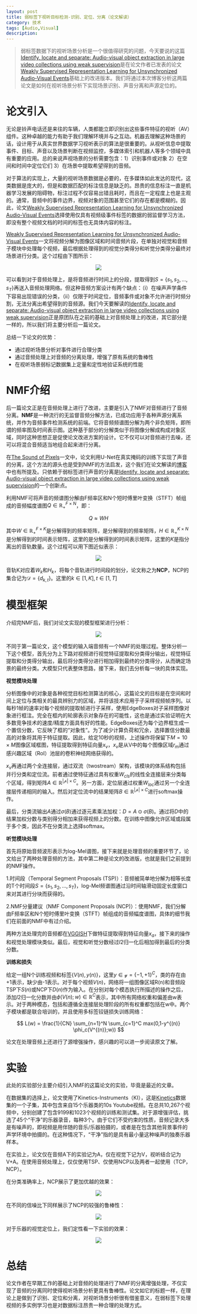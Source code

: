 ```yaml
---
layout: post
title: 弱标签下视听目标检测-识别、定位、分离（论文解读）
category: 技术
tags: [Audio,Visual]
description: 
---
```


> 弱标签数据下的视听场景分析是一个很值得研究的问题，今天要说的这篇[Identify, locate and separate: Audio-visual object extraction in large video collections using weak supervision](https://arxiv.org/abs/1811.04000)是在论文作者已发表的论文[Weakly Supervised Representation Learning for Unsynchronized Audio-Visual Events](https://arxiv.org/abs/1804.07345v1)基础上的改进版本。我们将通过本次博客分析这两篇论文是如何在视听场景分析下实现场景识别、声音分离和声源定位的。

# 论文引入

无论是铃声电话还是来往的车辆，人类都能立即识别出这些事件特征的视听（AV）组件。这种卓越的能力有助于我们理解环境并与之互动。机器去理解这种场景的话，设计用于从真实世界数据学习视听表示的算法是很重要的。从视听信息中提取事件、目标、声音以及场景判断在视频监控，多媒体索引和机器人等多个领域中具有重要的应用。总的来说声视场景的分析需要包含：1）识别事件或对象 2）在空间和时间中定位它们 3）在场景中提取希望得到的音频。

对于算法的实现上，大量的视听场景数据是必要的，在多媒体如此发达的现代，这类数据是庞大的，但是和数据匹配的标注信息是缺乏的。昂贵的信息标注一直是机器学习发展的阻碍物，标注过程不仅容易出错且耗时，而且在一定程度上也是主观的。通常，音频中的事件边界，视频对象的范围甚至它们的存在都是模糊的。因此，论文[Weakly Supervised Representation Learning for Unsynchronized Audio-Visual Events](https://arxiv.org/abs/1804.07345v1)选择使用仅具有视频级事件标签的数据的弱监督学习方法，即没有整个视频文档的时间的标签也无具体内容的标注。

[Weakly Supervised Representation Learning for Unsynchronized Audio-Visual Events](https://arxiv.org/abs/1804.07345v1)一文将视频分解为图像区域和时间音频片段，在单独对视觉和音频子模块中处理每个视频，最后根据处理得到的视觉分类得分和听觉分类得分最终对场景进行分类。这个过程由下图所示：

<p align="center">
    <img src="/assets/img/Speech/NCP1.png">
</p>

可以看到对于音频处理上，是将音频进行时间上的分段，提取得到$S=\lbrace s_1, s_2,...,s_T \rbrace$再送入音频处理网络。但这种音频方案设计有两个缺点：（i）在噪声声学条件下容易出现错误的分类，（ii）仅限于时间定位，音频事件或对象不允许进行时频分割，无法分离出希望得到的音频源。我们今天要解读的[Identify, locate and separate: Audio-visual object extraction in large video collections using weak supervision](https://arxiv.org/abs/1811.04000)正是原团队在之前的基础上对音频处理上的改进，其它部分是一样的，所以我们将主要分析后一篇论文。

总结一下论文的优势：

- 通过视听场景分析对事件进行合理分类
- 通过音频处理上对音频的分离处理，增强了原有系统的鲁棒性
- 在视听场景弱标记数据集上定量和定性地验证系统的性能

# NMF介绍

后一篇论文正是在音频处理上进行了改进，主要是引入了NMF对音频进行了音频分离。**NMF**是一种流行的无监督音频分解方法，已成功应用于各种声源分离系统，并作为音频事件检测系统的前端。它将音频频谱图分解为两个非负矩阵，即所谓的频率图及时间表示图。这种基于部分的分解类似于将图像分解成构成对象区域，同时这种思想正是促使论文改进方案的设计。它不仅可以对音频进行去噪，还可以将混合音频适当地组合起来进行分离。

在[The Sound of Pixels](https://arxiv.org/abs/1804.03160)一文中，论文利用U-Net在真实掩码的训练下实现了声音的分离，这个方法的源头也是受到NMF的方法启发，这个我们在论文解读的[博客](http://www.twistedwg.com/2018/12/18/sound_pixels.html)中也有所提及。只依赖于弱标签进行声音的分离是[Identify, locate and separate: Audio-visual object extraction in large video collections using weak supervision](https://arxiv.org/abs/1811.04000)的一个创新点。

利用NMF可将声音的频谱图分解由F频率区和N个短时傅里叶变换（STFT）帧组成的音频幅度谱图$Q \in \mathbb R_{+}^{F \times N}$，即：

$$
Q \approx WH
$$

其中$W \in \mathbb R_{+}^{F \times K}$是分解得到的频率矩阵，是分解得到的频率矩阵，$H \in \mathbb R_{+}^{K \times N}$是分解得到的时间表示矩阵，这里的是分解得到的时间表示矩阵，这里的$K$是指分离出的音轨数量。这个过程可以用下图近似表示：

<p align="center">
    <img src="/assets/img/Speech/NCP2.png">
</p>

音轨K对应着$W_k$和$H_k$，将每个音轨进行时间段的划分，论文称之为**NCP**，NCP的集合记为$\mathcal D = \lbrace d_{k ,t} \rbrace$。这里的$k \in [1, K], t \in [1,T]$

# 模型框架

介绍完NMF后，我们对论文实现的模型框架进行分析：

<p align="center">
    <img src="/assets/img/Speech/NCP3.png">
</p>

不同于第一篇论文，这个模型的输入端音频有一个NMF的处理过程。整体分析一下这个模型，首先分为上下路对视频进行视觉特征提取和分类得分输出，视觉特征提取和分类得分输出，最后将分类得分进行相加得到最终的分类得分，从而确定场景的最终分类。大模型只代表整体思路，接下来，我们去分析每一块的具体实现。

**视觉模块处理**

分析图像中的对象是各种视觉目标检测算法的核心，这篇论文的目标是在空间和时间上定位与类相关的最具辨别力的区域，并将该技术应用于子采样视频帧序列。以每秒1帧的速率对每个视频的提取帧进行子采样，使用EdgeBoxes对子采样图像对象进行框注。完全在框内的轮廓表示对象存在的可能性，这也是通过实验证明在大多数竞争技术的速度/精度方面具有好的性能。EdgeBoxes还为每个边界框生成一个置信分数，它反映了框的“对象性”。为了减少计算负荷和冗余，选择置信分数最高的对象将其用于特征提取。因此，给定10秒的视频，上述操作将保留下$M = 10 \times M$图像区域框图，特征提取得到特征向量$x_v$，$x_v$是从V中的每个图像区域$r_m$通过感兴趣区域（RoI）池层的卷积神经网络获得的。

$x_v$再通过两个全连接层，通过双流（twostream）架构，该模块的体系结构包括并行分类和定位流。前者通过使特征通过具有权重$W_{cls}$的线性全连接层来分类每个区域，得到矩阵$A \in \mathbb R^{\vert \mathcal p \vert \times C}$。另一方面，定位层通过权重$W_{loc}$通过另一个全连接层传递相同的输入。然后对定位流中的结果矩阵$B \in \mathbb R^{\vert \mathcal p \vert \times C}$进行softmax操作。

最后，分类流输出$A$通过$\sigma (B)$通过逐元素乘法加权：$D = A \odot \sigma (B)$。通过将$D$中的结果加权分数与类别得分相加来获得视频上的分数。在训练中图像允许区域或段属于多个类，因此不在分类流上选择softmax。

**听觉模块处理**

首先将原始音频波形表示为log-Mel谱图，接下来就是处理音频的重要环节了，论文给出了两种处理音频的方法，其中第二种是论文的改进版，也就是我们之前提到的NMF操作。

1.时间段（Temporal Segment Proposals (TSP)）：音频被简单地分解为相等长度的T个时间段$S=\lbrace s_1, s_2,...,s_T \rbrace$，log-Mel频谱图通过沿时间轴滑动固定长度窗口来对其进行分块而获得的。

2.NMF分量建议（NMF Component Proposals (NCP)）：使用NMF，我们分解由F频率区和N个短时傅里叶变换（STFT）帧组成的音频幅度谱图，具体的细节我们在前面的NMF中有过介绍。

两种方法处理完的音频都在[VGGISH](https://github.com/DTaoo/VGGish)下做特征提取得到特征向量$x_a$，接下来的操作和视觉处理模块类似。最后，视觉和听觉分数经过$l2$归一化后相加得到最后的分类分数。

**训练和损失**

给定一组N个训练视频和标签$\lbrace V(n), y(n) \rbrace$，这里$y \in \mathcal y = \lbrace -1, +1 \rbrace^C$，类的存在由+1表示，缺少由-1表示。对于每个视频$V(n)$，网络将一组图像区域R(n)和音频段TSP下$S(n)$或NCP下$D(n$)作为输入。在分别对每个模态执行所描述的操作之后，添加$l2$归一化分数并由$\phi (V(n);w) \in \mathbb R^C$表示，其中所有网络权重和偏差由w表示。对于两种模态，包括和遵循全连接层处理阶段的所有权重都包括在w中。两个子模块都是联合培训的，并且使用多标签铰链损失训练网络：

$$
L(w) = \frac{1}{CN} \sum_{n=1}^N \sum_{c=1}^C max(0,1-y^{(n)} \phi_c(V^{(n)};w))
$$

论文在处理音频上还进行了源增强操作，感兴趣的可以进一步阅读原文了解。

# 实验

此处的实验部分主要介绍引入NMF的这篇论文的实验，毕竟是最近的文章。

在数据集的选择上，论文使用了Kinetics-Instruments（KI），这是[Kinetics](https://deepmind.com/research/open-source/open-source-datasets/kinetics/)数据集的一个子集，其中包含来自15个乐器类的10s Youtube视频。在总共10,267个视频中，分别创建了包含9199和1023个视频的训练和测试集。对于源增强评估，挑选了45个“干净”的乐器录音，每种3个。由于它们不受约束的性质，音频记录大多是有噪声的，即视频是用伴随的音乐/乐器拍摄的，或者是在包含其他背景事件的声学环境中拍摄的。在这种情况下，“干净”指的是具有最小量这种噪声的独奏乐器样本。

在实验上，论文仅在音频A下的实验记为A，仅在视觉下记为V，视听结合记为V+A。在使用音频处理上，仅仅使用TSP、仅使用NCP以及两者一起使用（TCP，NCP）。

在分类准确率上，NCP展示了更加优越的效果：

<p align="center">
    <img src="/assets/img/Speech/NCP4.png">
</p>

在不同的信噪比下同样展示了NCP的较强的鲁棒性：

<p align="center">
    <img src="/assets/img/Speech/NCP5.png">
</p>

对于乐器的视觉定位上，我们定性看一下实验的效果：

<p align="center">
    <img src="/assets/img/Speech/NCP6.png">
</p>

# 总结

论文作者在早期工作的基础上对音频的处理进行了NMF的分离增强处理，不仅实现了音频的分离同时使得视听场景分析更具有鲁棒性。论文如它的标题一样，在理论上是做到了识别、定位和分离，对视听场景分析很有借鉴意义，在弱标签下处理视频的多实例学习也是对数据标注昂贵一种合理的处理方式。